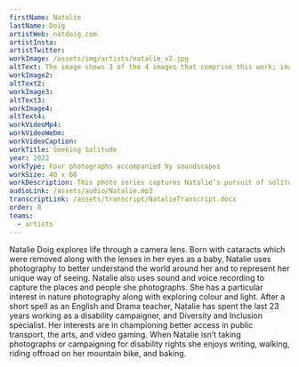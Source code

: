 ```yaml
---
firstName: Natalie
lastName: Doig
artistWeb: natdoig.com
artistInsta:
artistTwitter:
workImage: /assets/img/artists/natalie_v2.jpg
altText: The image shows 3 of the 4 images that comprise this work; image one at the far left corner, shows a cityscape of Edinburgh at sunset with the majestic castle in the background. Image two second from the left shows a tourist looking into the camera with crowds surrounding him in the busy cityscape. Image three, third from the left shows a majestic tree with a small individual looking upwards at its magnificence. The final image on the right hand side shows a seascape with a green island off in the distance.
workImage2:
altText2:
workImage3:
altText3:
workImage4:
altText4:
workVideoMp4:
workVideoWebm:
workVideoCaption:
workTitle: Seeking Solitude
year: 2022
workType: Four photographs accompanied by soundscapes
workSize: 40 x 60
workDescription: This photo series captures Natalie’s pursuit of solitude – on her own terms. Like many visually impaired people, Natalie experiences barriers to safe, spontaneous and independent travel, and choosing to be alone. The soundscapes reflect her experience of the locations. 1.	Blue Edinburgh morning, with distant and close birds chirping. 2.	Alone in a crowd, with people chatting and distant bagpipe music. 3.	Made small by nature, with birdsong, and wind swishing through tree branches. 4.	St Cuthbert’s Isle of dreams, with wading sea birds and distant grey seals
audioLink: /assets/audio/Natalie.mp3
transcriptLink: /assets/transcript/NatalieTranscript.docx
order: 8
teams:
  - artists
---
```


Natalie Doig explores life through a camera lens. Born with cataracts which were removed along with the lenses in her eyes as a baby, Natalie uses photography to better understand the world around her and to represent her unique way of seeing. Natalie also uses sound and voice recording to capture the places and people she photographs. She has a particular interest in nature photography along with exploring colour and light. After a short spell as an English and Drama teacher, Natalie has spent the last 23 years working as a disability campaigner, and Diversity and Inclusion specialist. Her interests are in championing better access in public transport, the arts, and video gaming. When Natalie isn’t taking photographs or campaigning for disability rights she enjoys writing, walking, riding offroad on her mountain bike, and baking.
